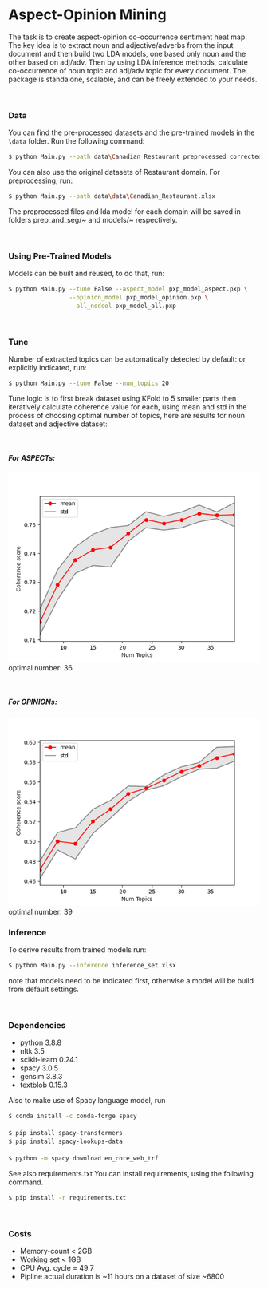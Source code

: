 # Aspect-Opinion Mining


The task is to create aspect-opinion co-occurrence sentiment heat map.
The key idea is to extract noun and adjective/adverbs from the input document and then build two LDA models, one based
only noun and the other based on adj/adv. Then by using LDA inference methods, calculate co-occurrence of noun topic and
adj/adv topic for every document.
The package is standalone, scalable, and can be freely extended to your needs.


<br>


### Data
You can find the pre-processed datasets and the pre-trained models in the ```\data``` folder.
Run the following command:
```bash
$ python Main.py --path data\Canadian_Restaurant_preprocessed_corrected.xlsx --preprocess False
```

You can also use the original datasets of Restaurant domain. 
For preprocessing, run:
```bash
$ python Main.py --path data\data\Canadian_Restaurant.xlsx
```
The preprocessed files and lda model for each domain will
be saved in folders prep_and_seg/~ and models/~ respectively.

<br>

### Using Pre-Trained Models
Models can be built and reused, to do that, run:
```bash
$ python Main.py --tune False --aspect_model pxp_model_aspect.pxp \
                 --opinion_model pxp_model_opinion.pxp \
                 --all_nodeol pxp_model_all.pxp
```
<br>

### Tune
Number of extracted topics can be automatically detected by default:
or explicitly indicated, run:
```bash
$ python Main.py --tune False --num_topics 20
``` 
Tune logic is to first break dataset using KFold to 5 smaller parts
then iteratively calculate coherence value for each, using mean and std in the 
process of choosing optimal number of topics, here are results for noun dataset and adjective dataset:

<br>

##### For ASPECTs: 
![results4](pictures/coherence-topics-aspect.png)
optimal number: 36 

<br>

##### For OPINIONs:
![resutls5](pictures/coherence-topics-opinion.png)
optimal number: 39
<br>

### Inference
To derive results from trained models run:
```bash
$ python Main.py --inference inference_set.xlsx
```
note that models need to be indicated first, otherwise 
a model will be build from default settings.

<br>

### Dependencies

* python        3.8.8
* nltk          3.5
* scikit-learn  0.24.1
* spacy         3.0.5
* gensim        3.8.3
* textblob      0.15.3

Also to make use of Spacy language model, run
```bash
$ conda install -c conda-forge spacy

$ pip install spacy-transformers
$ pip install spacy-lookups-data

$ python -m spacy download en_core_web_trf
```
See also requirements.txt
You can install requirements, using the following command.

```bash
$ pip install -r requirements.txt
```

<br>

### Costs

* Memory-count < 2GB
* Working set < 1GB
* CPU Avg. cycle = 49.7
* Pipline actual duration is ~11 hours on a dataset of size ~6800 

<br>